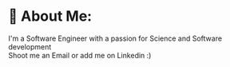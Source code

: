 # 💫 About Me:
I'm a Software Engineer with a passion for Science and Software development<br>Shoot me an Email or add me on Linkedin :)


